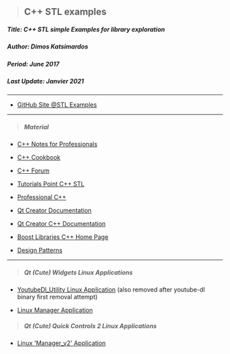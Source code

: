 > <h2><strong>C++ STL examples</strong></h2> 

<h5>Title: C++ STL simple Examples for library exploration</h5>

<h5>Author: Dimos Katsimardos</h5>

<h5>Period: June 2017</h5>

<h5>Last Update: Janvier 2021</h5>


-------------------------------------------------------------------------------------------------------------------------------

* [GitHub Site @STL Examples](https://dimkatsi91.github.io/Cpp-STL-Examples/)


-------------------------------------------------------------------------------------------------------------------------------
 
> ##### _Material_ #####

* [C++ Notes for Professionals](https://books.goalkicker.com/CPlusPlusBook/ "Good Source")

* [C++ Cookbook](https://www.amazon.com/Herb-Schildts-C-Programming-Cookbook/dp/007148860X "Book #0")

* [C++ Forum](http://www.cplusplus.com/reference/stl/ "Site Material #1")

* [Tutorials Point C++ STL](https://www.tutorialspoint.com/cplusplus/cpp_stl_tutorial.htm "Site Material #0")

* [Professional C++](https://www.amazon.com/Professional-C-Marc-Gregoire/dp/1119421306 "Book #1")

* [Qt Creator Documentation](https://doc.qt.io/ "Everything")

* [ Qt Creator C++ Documentation](https://doc.qt.io/qt-5/qtgui-module.html "Qt (Cute) C++ Documentation")

* [ Boost Libraries C++ Home Page ](https://www.boost.org/ "C++ Boost Libs")

* [ Design Patterns ](https://sourcemaking.com/design_patterns)

-------------------------------------------------------------------------------------------------------------------------------

> ##### _Qt (Cute) Widgets Linux Applications_ #####

* [YoutubeDl_Utility Linux Application](https://github.com/dimkatsi91/Ytb_Dl_Utility_v2) (also removed after youtube-dl binary first removal attempt)

* [Linux Manager Application](https://github.com/dimkatsi91/Manager)


> ##### _Qt (Cute) Quick Controls 2 Linux Applications_ #####

* [Linux 'Manager_v2' Application](https://github.com/dimkatsi91/Manager_v2)
